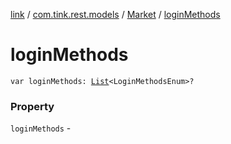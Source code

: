 [link](../../index.md) / [com.tink.rest.models](../index.md) / [Market](index.md) / [loginMethods](./login-methods.md)

# loginMethods

`var loginMethods: `[`List`](https://kotlinlang.org/api/latest/jvm/stdlib/kotlin.collections/-list/index.html)`<LoginMethodsEnum>?`

### Property

`loginMethods` - 
